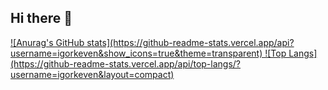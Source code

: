 ## Hi there 👋

<!--
**igorkeven/igorkeven** is a ✨ _special_ ✨ repository because its `README.md` (this file) appears on your GitHub profile.

Here are some ideas to get you started:

- 🔭 I’m currently working on ...
- 🌱 I’m currently learning ...
- 👯 I’m looking to collaborate on ...
- 🤔 I’m looking for help with ...
- 💬 Ask me about ...
- 📫 How to reach me: ...
- 😄 Pronouns: ...
- ⚡ Fun fact: ...
-->

<div>
  <a href="https://igorkeven.github.io/index.html">
![Anurag's GitHub stats](https://github-readme-stats.vercel.app/api?username=igorkeven&show_icons=true&theme=transparent)
![Top Langs](https://github-readme-stats.vercel.app/api/top-langs/?username=igorkeven&layout=compact)
  </a>
</div>
